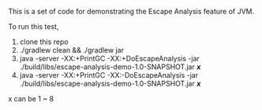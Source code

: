 This is a set of code for demonstrating the Escape Analysis feature of JVM.

To run this test,
1. clone this repo
1. ./gradlew clean && ./gradlew jar
1. java -server -XX:+PrintGC -XX:+DoEscapeAnalysis -jar ./build/libs/escape-analysis-demo-1.0-SNAPSHOT.jar ***x***
1. java -server -XX:+PrintGC -XX:-DoEscapeAnalysis -jar ./build/libs/escape-analysis-demo-1.0-SNAPSHOT.jar ***x***
 
x can be 1 ~ 8 